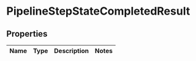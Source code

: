 # PipelineStepStateCompletedResult

## Properties
Name | Type | Description | Notes
------------ | ------------- | ------------- | -------------
